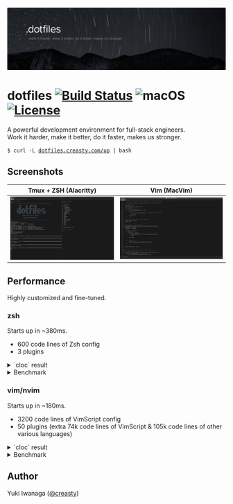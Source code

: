 ![creasty's dotfiles](./docs/visual.jpg)

dotfiles [![Build Status](https://travis-ci.com/creasty/dotfiles.svg?branch=master)](https://travis-ci.com/creasty/dotfiles) ![macOS](https://img.shields.io/badge/platform-macOS-lightgray.svg) [![License](https://img.shields.io/github/license/creasty/dotfiles.svg)](./LICENSE.txt)
========

A powerful development environment for full-stack engineers.  
Work it harder, make it better, do it faster, makes us stronger.

<pre><code>$ curl -L <a href="http://dotfiles.creasty.com/up">dotfiles.creasty.com/up</a> | bash</code></pre>

Screenshots
-----------

| Tmux + ZSH (Alacritty) | Vim (MacVim) |
|---|---|
| ![](./docs/images/screenshots/tmux.png) | ![](./docs/images/screenshots/vim.png) |

Performance
-----------

Highly customized and fine-tuned.

### zsh

Starts up in ~380ms.

- 600 code lines of Zsh config
- 3 plugins

<details><summary>`cloc` result</summary>

```sh-session
$ cloc --exclude-dir=plugins shell/zsh
       6 text files.
       6 unique files.
       4 files ignored.

github.com/AlDanial/cloc v 1.84  T=0.01 s (280.3 files/s, 54656.2 lines/s)
-------------------------------------------------------------------------------
Language                     files          blank        comment           code
-------------------------------------------------------------------------------
zsh                              4            126             86            568
-------------------------------------------------------------------------------
SUM:                             4            126             86            568
-------------------------------------------------------------------------------
```

```sh-session
$ ls shell/zsh/plugins | wc -l
       3
```

</details>

<details><summary>Benchmark</summary>

```sh-session
$ for i in $(seq 1 5); do time zsh -i -c exit; done
zsh -i -c exit  0.18s user 0.18s system 97% cpu 0.364 total
zsh -i -c exit  0.19s user 0.19s system 98% cpu 0.382 total
zsh -i -c exit  0.18s user 0.19s system 99% cpu 0.372 total
zsh -i -c exit  0.19s user 0.20s system 98% cpu 0.391 total
zsh -i -c exit  0.19s user 0.19s system 99% cpu 0.386 total
```

</details>

### vim/nvim

Starts up in ~180ms.

- 3200 code lines of VimScript config
- 50 plugins (extra 74k code lines of VimScript & 105k code lines of other various languages)

<details><summary>`cloc` result</summary>

```sh-session
$ cloc --exclude-dir=dein vim
     138 text files.
     134 unique files.
      54 files ignored.

github.com/AlDanial/cloc v 1.84  T=0.06 s (1477.6 files/s, 92922.7 lines/s)
--------------------------------------------------------------------------------
Language                      files          blank        comment           code
--------------------------------------------------------------------------------
vim script                       65            739            658           3192
JSON                              1              8              0            196
Python                            2             36              2            192
TOML                              2             49             20            172
Ruby                              8             17              0            113
C                                 2             14              6             59
Go                                2             11              0             29
C/C++ Header                      1              3              0             12
HTML                              1              0              0             10
make                              1              4              0              9
Java                              1              1              3              8
Bourne Again Shell                1              3              0              7
C++                               1              2              5              7
Markdown                          1              3              0              7
--------------------------------------------------------------------------------
SUM:                             89            890            694           4013
--------------------------------------------------------------------------------
```

```sh-session
$ ag '^\[\[plugins' vim/dein.toml vim/dein_lazy.toml | wc -l
      50
```

</details>

<details><summary>Benchmark</summary>

```sh-session
$ for i in $(seq 1 5); do time nvim -c quit; done
nvim -c quit  0.18s user 0.06s system 129% cpu 0.187 total
nvim -c quit  0.16s user 0.06s system 131% cpu 0.171 total
nvim -c quit  0.18s user 0.07s system 132% cpu 0.183 total
nvim -c quit  0.17s user 0.06s system 128% cpu 0.178 total
nvim -c quit  0.17s user 0.06s system 131% cpu 0.178 total
```

</details>

Author
------

Yuki Iwanaga ([@creasty](https://github.com/creasty))
